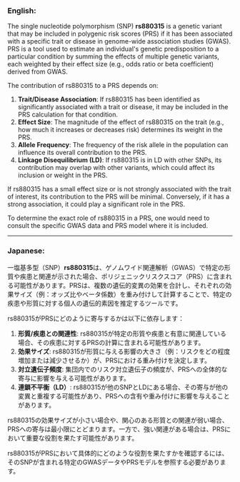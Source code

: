 ### English:
The single nucleotide polymorphism (SNP) **rs880315** is a genetic variant that may be included in polygenic risk scores (PRS) if it has been associated with a specific trait or disease in genome-wide association studies (GWAS). PRS is a tool used to estimate an individual's genetic predisposition to a particular condition by summing the effects of multiple genetic variants, each weighted by their effect size (e.g., odds ratio or beta coefficient) derived from GWAS.

The contribution of rs880315 to a PRS depends on:
1. **Trait/Disease Association**: If rs880315 has been identified as significantly associated with a trait or disease, it may be included in the PRS calculation for that condition.
2. **Effect Size**: The magnitude of the effect of rs880315 on the trait (e.g., how much it increases or decreases risk) determines its weight in the PRS.
3. **Allele Frequency**: The frequency of the risk allele in the population can influence its overall contribution to the PRS.
4. **Linkage Disequilibrium (LD)**: If rs880315 is in LD with other SNPs, its contribution may overlap with other variants, which could affect its inclusion or weight in the PRS.

If rs880315 has a small effect size or is not strongly associated with the trait of interest, its contribution to the PRS will be minimal. Conversely, if it has a strong association, it could play a significant role in the PRS.

To determine the exact role of rs880315 in a PRS, one would need to consult the specific GWAS data and PRS model where it is included.

---

### Japanese:
一塩基多型（SNP）**rs880315**は、ゲノムワイド関連解析（GWAS）で特定の形質や疾患と関連が示された場合、ポリジェニックリスクスコア（PRS）に含まれる可能性があります。PRSは、複数の遺伝的変異の効果を合計し、それぞれの効果サイズ（例：オッズ比やベータ係数）を重み付けして計算することで、特定の疾患や形質に対する個人の遺伝的素因を推定するツールです。

rs880315がPRSにどのように寄与するかは以下に依存します：
1. **形質/疾患との関連性**: rs880315が特定の形質や疾患と有意に関連している場合、その疾患に対するPRSの計算に含まれる可能性があります。
2. **効果サイズ**: rs880315が形質に与える影響の大きさ（例：リスクをどの程度増加または減少させるか）が、PRSにおける重み付けを決定します。
3. **対立遺伝子頻度**: 集団内でのリスク対立遺伝子の頻度が、PRSへの全体的な寄与に影響を与える可能性があります。
4. **連鎖不平衡（LD）**: rs880315が他のSNPとLDにある場合、その寄与が他の変異と重複する可能性があり、PRSへの含有や重み付けに影響を与えることがあります。

rs880315の効果サイズが小さい場合や、関心のある形質との関連が弱い場合、PRSへの寄与は最小限にとどまります。一方で、強い関連がある場合は、PRSにおいて重要な役割を果たす可能性があります。

rs880315がPRSにおいて具体的にどのような役割を果たすかを確認するには、そのSNPが含まれる特定のGWASデータやPRSモデルを参照する必要があります。